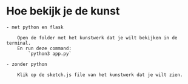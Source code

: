 # Hoe bekijk je de kunst

    - met python en flask

        Open de folder met het kunstwerk dat je wilt bekijken in de terminal.
        En run deze command:
            `python3 app.py`

    - zonder python

        Klik op de sketch.js file van het kunstwerk dat je wilt zien.

